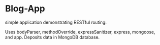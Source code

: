 # Blog-App

simple application demonstrating RESTful routing.

Uses bodyParser, methodOverride, expressSanitizer, express, mongoose, and app. Deposits data in MongoDB database.
